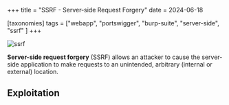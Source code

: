 +++
title = "SSRF - Server-side Request Forgery"
date = 2024-06-18

[taxonomies]
tags = ["webapp", "portswigger", "burp-suite", "server-side", "ssrf" ]
+++


![ssrf](/pictures/articles/server-side-request-forgery/server-side-request-forgery.svg)

**Server-side request forgery** (SSRF) allows an attacker to cause the
server-side application to make requests to an unintended, arbitrary (internal
or external) location.


<!-- more -->


## Exploitation


